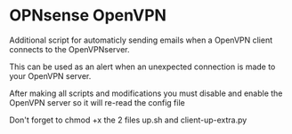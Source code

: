# OPNsense OpenVPN
Additional script for automaticly sending emails when a OpenVPN client connects to the OpenVPNserver. 

This can be used as an alert when an unexpected connection is made to your OpenVPN server. 

After making all scripts and modifications you must disable and enable the OpenVPN server so it will re-read the config file

Don't forget to chmod +x the 2 files up.sh and client-up-extra.py
